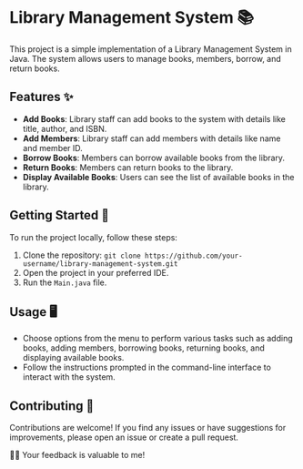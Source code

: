 # Library Management System 📚

This project is a simple implementation of a Library Management System in Java. The system allows users to manage books, members, borrow, and return books.

## Features ✨

- **Add Books**: Library staff can add books to the system with details like title, author, and ISBN.
- **Add Members**: Library staff can add members with details like name and member ID.
- **Borrow Books**: Members can borrow available books from the library.
- **Return Books**: Members can return books to the library.
- **Display Available Books**: Users can see the list of available books in the library.

## Getting Started 🚀

To run the project locally, follow these steps:

1. Clone the repository: `git clone https://github.com/your-username/library-management-system.git`
2. Open the project in your preferred IDE.
3. Run the `Main.java` file.

## Usage 🖥️

- Choose options from the menu to perform various tasks such as adding books, adding members, borrowing books, returning books, and displaying available books.
- Follow the instructions prompted in the command-line interface to interact with the system.

## Contributing 🤝

Contributions are welcome! If you find any issues or have suggestions for improvements, please open an issue or create a pull request.

🔧💡 Your feedback is valuable to me!

